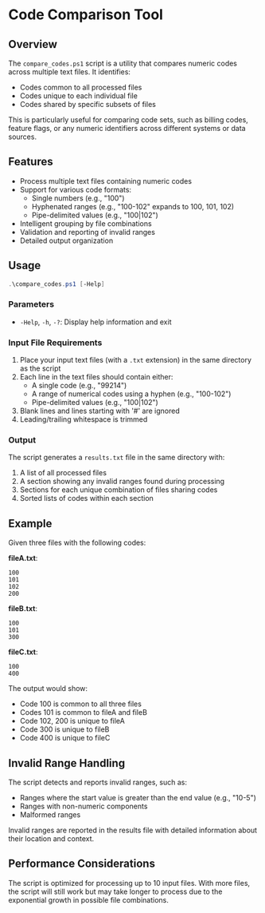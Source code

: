 # Code Comparison Tool

## Overview

The `compare_codes.ps1` script is a utility that compares numeric codes across multiple text files. It identifies:

- Codes common to all processed files
- Codes unique to each individual file
- Codes shared by specific subsets of files

This is particularly useful for comparing code sets, such as billing codes, feature flags, or any numeric identifiers across different systems or data sources.

## Features

- Process multiple text files containing numeric codes
- Support for various code formats:
  - Single numbers (e.g., "100")
  - Hyphenated ranges (e.g., "100-102" expands to 100, 101, 102)
  - Pipe-delimited values (e.g., "100|102")
- Intelligent grouping by file combinations
- Validation and reporting of invalid ranges
- Detailed output organization

## Usage

```powershell
.\compare_codes.ps1 [-Help]
```

### Parameters

- `-Help`, `-h`, `-?`: Display help information and exit

### Input File Requirements

1. Place your input text files (with a `.txt` extension) in the same directory as the script
2. Each line in the text files should contain either:
   - A single code (e.g., "99214")
   - A range of numerical codes using a hyphen (e.g., "100-102")
   - Pipe-delimited values (e.g., "100|102")
3. Blank lines and lines starting with '#' are ignored
4. Leading/trailing whitespace is trimmed

### Output

The script generates a `results.txt` file in the same directory with:

1. A list of all processed files
2. A section showing any invalid ranges found during processing
3. Sections for each unique combination of files sharing codes
4. Sorted lists of codes within each section

## Example

Given three files with the following codes:

**fileA.txt**:
```
100
101
102
200
```

**fileB.txt**:
```
100
101
300
```

**fileC.txt**:
```
100
400
```

The output would show:
- Code 100 is common to all three files
- Codes 101 is common to fileA and fileB
- Code 102, 200 is unique to fileA
- Code 300 is unique to fileB
- Code 400 is unique to fileC

## Invalid Range Handling

The script detects and reports invalid ranges, such as:
- Ranges where the start value is greater than the end value (e.g., "10-5")
- Ranges with non-numeric components
- Malformed ranges

Invalid ranges are reported in the results file with detailed information about their location and context.

## Performance Considerations

The script is optimized for processing up to 10 input files. With more files, the script will still work but may take longer to process due to the exponential growth in possible file combinations.
